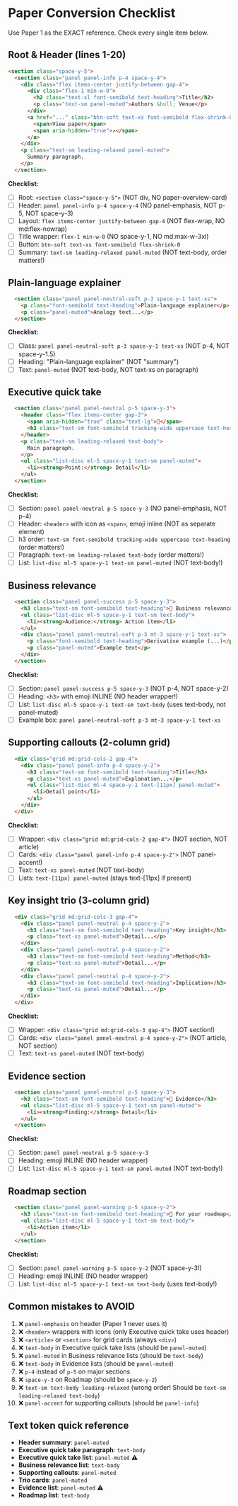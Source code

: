 # Paper Conversion Checklist

Use Paper 1 as the EXACT reference. Check every single item below.

## Root & Header (lines 1-20)

```html
<section class="space-y-5">
  <section class="panel panel-info p-4 space-y-4">
    <div class="flex items-center justify-between gap-4">
      <div class="flex-1 min-w-0">
        <h2 class="text-xl font-semibold text-heading">Title</h2>
        <p class="text-sm panel-muted">Authors &bull; Venue</p>
      </div>
      <a href="..." class="btn-soft text-xs font-semibold flex-shrink-0" data-accent="foundations">
        <span>View paper</span>
        <span aria-hidden="true">↗</span>
      </a>
    </div>
    <p class="text-sm leading-relaxed panel-muted">
      Summary paragraph.
    </p>
  </section>
```

**Checklist:**
- [ ] Root: `<section class="space-y-5">` (NOT div, NO paper-overview-card)
- [ ] Header: `panel panel-info p-4 space-y-4` (NO panel-emphasis, NOT p-5, NOT space-y-3)
- [ ] Layout: `flex items-center justify-between gap-4` (NOT flex-wrap, NO md:flex-nowrap)
- [ ] Title wrapper: `flex-1 min-w-0` (NO space-y-1, NO md:max-w-3xl)
- [ ] Button: `btn-soft text-xs font-semibold flex-shrink-0`
- [ ] Summary: `text-sm leading-relaxed panel-muted` (NOT text-body, order matters!)

## Plain-language explainer

```html
  <section class="panel panel-neutral-soft p-3 space-y-1 text-xs">
    <p class="font-semibold text-heading">Plain-language explainer</p>
    <p class="panel-muted">Analogy text...</p>
  </section>
```

**Checklist:**
- [ ] Class: `panel panel-neutral-soft p-3 space-y-1 text-xs` (NOT p-4, NOT space-y-1.5)
- [ ] Heading: "Plain-language explainer" (NOT "summary")
- [ ] Text: `panel-muted` (NOT text-body, NOT text-xs on paragraph)

## Executive quick take

```html
  <section class="panel panel-neutral p-5 space-y-3">
    <header class="flex items-center gap-2">
      <span aria-hidden="true" class="text-lg">🧭</span>
      <h3 class="text-sm font-semibold tracking-wide uppercase text-heading">Executive quick take</h3>
    </header>
    <p class="text-sm leading-relaxed text-body">
      Main paragraph.
    </p>
    <ul class="list-disc ml-5 space-y-1 text-sm panel-muted">
      <li><strong>Point:</strong> Detail</li>
    </ul>
  </section>
```

**Checklist:**
- [ ] Section: `panel panel-neutral p-5 space-y-3` (NO panel-emphasis, NOT p-4)
- [ ] Header: `<header>` with icon as `<span>`, emoji inline (NOT as separate element)
- [ ] h3 order: `text-sm font-semibold tracking-wide uppercase text-heading` (order matters!)
- [ ] Paragraph: `text-sm leading-relaxed text-body` (order matters!)
- [ ] List: `list-disc ml-5 space-y-1 text-sm panel-muted` (NOT text-body!)

## Business relevance

```html
  <section class="panel panel-success p-5 space-y-3">
    <h3 class="text-sm font-semibold text-heading">💼 Business relevance</h3>
    <ul class="list-disc ml-5 space-y-1 text-sm text-body">
      <li><strong>Audience:</strong> Action item</li>
    </ul>
    <div class="panel panel-neutral-soft p-3 mt-3 space-y-1 text-xs">
      <p class="font-semibold text-heading">Derivative example (...)</p>
      <p class="panel-muted">Example text</p>
    </div>
  </section>
```

**Checklist:**
- [ ] Section: `panel panel-success p-5 space-y-3` (NOT p-4, NOT space-y-2)
- [ ] Heading: `<h3>` with emoji INLINE (NO header wrapper!)
- [ ] List: `list-disc ml-5 space-y-1 text-sm text-body` (uses text-body, not panel-muted)
- [ ] Example box: `panel panel-neutral-soft p-3 mt-3 space-y-1 text-xs`

## Supporting callouts (2-column grid)

```html
  <div class="grid md:grid-cols-2 gap-4">
    <div class="panel panel-info p-4 space-y-2">
      <h3 class="text-sm font-semibold text-heading">Title</h3>
      <p class="text-xs panel-muted">Explanation...</p>
      <ul class="list-disc ml-4 space-y-1 text-[11px] panel-muted">
        <li>Detail point</li>
      </ul>
    </div>
  </div>
```

**Checklist:**
- [ ] Wrapper: `<div class="grid md:grid-cols-2 gap-4">` (NOT section, NOT article)
- [ ] Cards: `<div class="panel panel-info p-4 space-y-2">` (NOT panel-accent!)
- [ ] Text: `text-xs panel-muted` (NOT text-body)
- [ ] Lists: `text-[11px] panel-muted` (stays text-[11px] if present)

## Key insight trio (3-column grid)

```html
  <div class="grid md:grid-cols-3 gap-4">
    <div class="panel panel-neutral p-4 space-y-2">
      <h3 class="text-sm font-semibold text-heading">Key insight</h3>
      <p class="text-xs panel-muted">Detail...</p>
    </div>
    <div class="panel panel-neutral p-4 space-y-2">
      <h3 class="text-sm font-semibold text-heading">Method</h3>
      <p class="text-xs panel-muted">Detail...</p>
    </div>
    <div class="panel panel-neutral p-4 space-y-2">
      <h3 class="text-sm font-semibold text-heading">Implication</h3>
      <p class="text-xs panel-muted">Detail...</p>
    </div>
  </div>
```

**Checklist:**
- [ ] Wrapper: `<div class="grid md:grid-cols-3 gap-4">` (NOT section!)
- [ ] Cards: `<div class="panel panel-neutral p-4 space-y-2">` (NOT article, NOT section)
- [ ] Text: `text-xs panel-muted` (NOT text-body)

## Evidence section

```html
  <section class="panel panel-neutral p-5 space-y-3">
    <h3 class="text-sm font-semibold text-heading">🧪 Evidence</h3>
    <ul class="list-disc ml-5 space-y-1 text-sm panel-muted">
      <li><strong>Finding:</strong> Detail</li>
    </ul>
  </section>
```

**Checklist:**
- [ ] Section: `panel panel-neutral p-5 space-y-3`
- [ ] Heading: emoji INLINE (NO header wrapper)
- [ ] List: `list-disc ml-5 space-y-1 text-sm panel-muted` (NOT text-body!)

## Roadmap section

```html
  <section class="panel panel-warning p-5 space-y-2">
    <h3 class="text-sm font-semibold text-heading">🔭 For your roadmap</h3>
    <ul class="list-disc ml-5 space-y-1 text-sm text-body">
      <li>Action item</li>
    </ul>
  </section>
```

**Checklist:**
- [ ] Section: `panel panel-warning p-5 space-y-2` (NOT space-y-3!)
- [ ] Heading: emoji INLINE (NO header wrapper)
- [ ] List: `list-disc ml-5 space-y-1 text-sm text-body` (uses text-body!)

## Common mistakes to AVOID

1. ❌ `panel-emphasis` on header (Paper 1 never uses it)
2. ❌ `<header>` wrappers with icons (only Executive quick take uses header)
3. ❌ `<article>` or `<section>` for grid cards (always `<div>`)
4. ❌ `text-body` in Executive quick take lists (should be `panel-muted`)
5. ❌ `panel-muted` in Business relevance lists (should be `text-body`)
6. ❌ `text-body` in Evidence lists (should be `panel-muted`)
7. ❌ `p-4` instead of `p-5` on major sections
8. ❌ `space-y-3` on Roadmap (should be `space-y-2`)
9. ❌ `text-sm text-body leading-relaxed` (wrong order! Should be `text-sm leading-relaxed text-body`)
10. ❌ `panel-accent` for supporting callouts (should be `panel-info`)

## Text token quick reference

- **Header summary**: `panel-muted`
- **Executive quick take paragraph**: `text-body`
- **Executive quick take list**: `panel-muted` ⚠️
- **Business relevance list**: `text-body`
- **Supporting callouts**: `panel-muted`
- **Trio cards**: `panel-muted`
- **Evidence list**: `panel-muted` ⚠️
- **Roadmap list**: `text-body`
